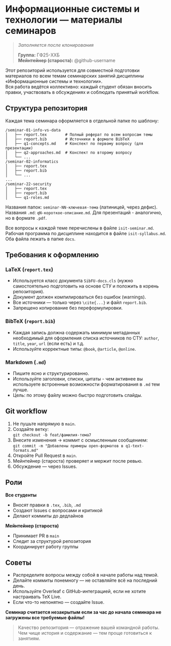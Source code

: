 # Информационные системы и технологии — материалы семинаров  

>*Заполняется после клонирования*
>
>**Группа:** ГФ25-XXБ  
>**Мейнтейнер (староста):** @github-username  

Этот репозиторий используется для совместной подготовки материалов по всем темам семинарских занятий дисциплины «Информационные системы и технологии».  
Вся работа ведётся коллективно: каждый студент обязан вносить правки, участвовать в обсуждениях и соблюдать принятый workflow.

## Структура репозитория

Каждая тема семинара оформляется в отдельной папке по шаблону:

```
/seminar-01-info-vs-data
│   ├── report.tex        # Полный реферат по всем вопросам темы
│   ├── report.bib        # Источники в формате BibTeX
│   ├── q1-concepts.md    # Конспект по первому вопросу (для презентации)
│   ├── q2-approaches.md  # Конспект по второму вопросу
│   └── ...
/seminar-02-informatics
│   ├── report.tex
│   ├── report.bib
│   └── ...
...
/seminar-22-security
│   ├── report.tex
│   ├── report.bib
│   └── q1-roles.md
```

Названия папок: `seminar-NN-ключевая-тема` (латиницей, через дефис).  
Названия `.md`: `qN-короткое-описание.md`. Для презентаций - аналогично, но в формате `.pdf`.

Все вопросы к каждой теме перечислены в файле `isit-seminar.md`.
Рабочая программа по дисциплине находится в файле `isit-syllabus.md`.
Оба файла лежать в папке `docs`.

## Требования к оформлению

### LaTeX (`report.tex`)
- Используется класс документа `SibFU-docs.cls` (нужно самостоятельно подготовить на основе СТУ и положить в корень репозитория).
- Документ должен компилироваться без ошибок (warnings).
- Все источники — только через `\cite{...}` и файл `report.bib`.
- Запрещено копирование без переформулировки.

### BibTeX (`report.bib`)
- Каждая запись должна содержать минимум метаданных необходимый для оформления списка источников по СТУ: `author`, `title`, `year`, `url` (если есть) и т.д.
- Используйте корректные типы: `@book`, `@article`, `@online`.

### Markdown (`.md`)
- Пишите ясно и структурированно.
- Используйте заголовки, списки, цитаты - чем активнее вы используете встроенные возможности форматирования в `.md`  тем лучше.
- Цель: по этому файлу можно быстро подготовить слайды.

## Git workflow

1. Не пушьте напрямую в `main`.
2. Создайте ветку:  
   `git checkout -b feat/фамилия-тема7`
3. Внесите изменения → коммит с осмысленным сообщением:  
   `git commit -m "Добавлены примеры open-форматов в q1-text-formats.md"`
4. Откройте Pull Request в `main`.
5. Мейнтейнер (староста) проверяет и мержит после ревью.
6. Обсуждение — через Issues.

## Роли

**Все студенты**  
- Вносят правки в `.tex`, `.bib`, `.md`  
- Создают Issues с вопросами и критикой  
- Делают коммиты до дедлайнов  

**Мейнтейнер (староста)**  
- Принимает PR в `main`  
- Следит за структурой репозитория  
- Координирует работу группы  

## Советы

- Распределите вопросы между собой в начале работы над темой.
- Делайте коммиты понемногу — не оставляйте всё на последний день.
- Используйте Overleaf с GitHub-интеграцией, если не хотите настраивать TeX Live.
- Если что-то непонятно — создайте Issue.

**Семинар считается незакрытым если за час до начала семинара не загружены все требуемые файлы!**

> Качество репозитория — отражение вашей командной работы.  
> Чем чище история и содержание — тем проще готовиться к занятиям.
